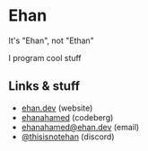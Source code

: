# Ehan

It's "Ehan", not "Ethan"

I program cool stuff

## Links & stuff

 - [ehan.dev](https://ehan.dev) (website)
 - [ehanahamed](https://codeberg.org/ehanahamed) (codeberg)
 - [ehanahamed@ehan.dev](mailto:ehanahamed@ehan.dev) (email)
 - [@thisisnotehan](https://discord.com/users/951982294787301436) (discord)
